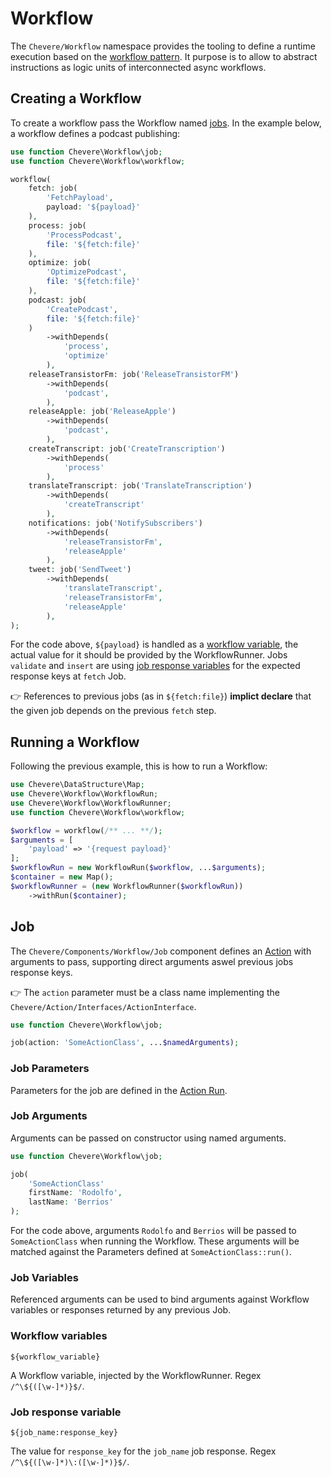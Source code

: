 # Workflow

The `Chevere/Workflow` namespace provides the tooling to define a runtime execution based on the [workflow pattern](https://en.wikipedia.org/wiki/Workflow_pattern). It purpose is to allow to abstract instructions as logic units of interconnected async workflows.

## Creating a Workflow

To create a workflow pass the Workflow named [jobs](#job). In the example below, a workflow defines a podcast publishing:

```php
use function Chevere\Workflow\job;
use function Chevere\Workflow\workflow;

workflow(
    fetch: job(
        'FetchPayload',
        payload: '${payload}'
    ),
    process: job(
        'ProcessPodcast',
        file: '${fetch:file}'
    ),
    optimize: job(
        'OptimizePodcast',
        file: '${fetch:file}'
    ),
    podcast: job(
        'CreatePodcast',
        file: '${fetch:file}'
    )
        ->withDepends(
            'process',
            'optimize'
        ),
    releaseTransistorFm: job('ReleaseTransistorFM')
        ->withDepends(
            'podcast',
        ),
    releaseApple: job('ReleaseApple')
        ->withDepends(
            'podcast',
        ),
    createTranscript: job('CreateTranscription')
        ->withDepends(
            'process'
        ),
    translateTranscript: job('TranslateTranscription')
        ->withDepends(
            'createTranscript'
        ),
    notifications: job('NotifySubscribers')
        ->withDepends(
            'releaseTransistorFm',
            'releaseApple'
        ),
    tweet: job('SendTweet')
        ->withDepends(
            'translateTranscript',
            'releaseTransistorFm',
            'releaseApple'
        ),
);
```

For the code above, `${payload}` is handled as a [workflow variable](#variables), the actual value for it should be provided by the WorkflowRunner. Jobs `validate` and `insert` are using [job response variables](#job-response-variable) for the expected response keys at `fetch` Job.

👉 References to previous jobs (as in `${fetch:file}`) **implict declare** that the given job depends on the previous `fetch` step.

## Running a Workflow

Following the previous example, this is how to run a Workflow:

```php
use Chevere\DataStructure\Map;
use Chevere\Workflow\WorkflowRun;
use Chevere\Workflow\WorkflowRunner;
use function Chevere\Workflow\workflow;

$workflow = workflow(/** ... **/);
$arguments = [
    'payload' => '{request payload}'
];
$workflowRun = new WorkflowRun($workflow, ...$arguments);
$container = new Map();
$workflowRunner = (new WorkflowRunner($workflowRun))
    ->withRun($container);
```

## Job

The `Chevere/Components/Workflow/Job` component defines an [Action](../library/Action.md) with arguments to pass, supporting direct arguments aswel previous jobs response keys.

👉 The `action` parameter must be a class name implementing the `Chevere/Action/Interfaces/ActionInterface`.

```php
use function Chevere\Workflow\job;

job(action: 'SomeActionClass', ...$namedArguments);
```

### Job Parameters

Parameters for the job are defined in the [Action Run](../library/Action.md#run).

### Job Arguments

Arguments can be passed on constructor using named arguments.

```php
use function Chevere\Workflow\job;

job(
    'SomeActionClass'
    firstName: 'Rodolfo',
    lastName: 'Berrios'
);
```

For the code above, arguments `Rodolfo` and `Berrios` will be passed to `SomeActionClass` when running the Workflow. These arguments will be matched against the Parameters defined at `SomeActionClass::run()`.

### Job Variables

Referenced arguments can be used to bind arguments against Workflow variables or responses returned by any previous Job.

### Workflow variables

`${workflow_variable}`

A Workflow variable, injected by the WorkflowRunner. Regex `/^\${([\w-]*)}$/`.

### Job response variable

`${job_name:response_key}`

The value for `response_key` for the `job_name` job response. Regex `/^\${([\w-]*)\:([\w-]*)}$/`.
